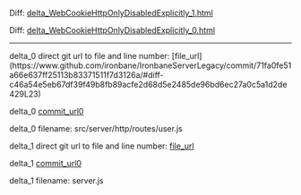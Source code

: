 Diff: [delta_WebCookieHttpOnlyDisabledExplicitly_1.html](./delta_WebCookieHttpOnlyDisabledExplicitly_1.html)

Diff: [delta_WebCookieHttpOnlyDisabledExplicitly_0.html](./delta_WebCookieHttpOnlyDisabledExplicitly_0.html)

<hr>
delta_0 direct git url to file and line number: [file_url](https://www.github.com/ironbane/IronbaneServerLegacy/commit/71fa0fe51a66e637ff25113b83371511f7d3126a/#diff-c46a54e5eb67df39f49b8fb89acfe2d68d5e2485de96bd6ec27a0c5a1d2de429L23)

delta_0 [commit_url0](https://www.github.com/ironbane/IronbaneServerLegacy/commit/71fa0fe51a66e637ff25113b83371511f7d3126a)

delta_0 filename: src/server/http/routes/user.js



delta_1 direct git url to file and line number: [file_url](https://www.github.com/jayhjkwon/gistcamp/commit/22003f8ae96de9c913fd039f1f1d0563999debf7/#diff-a4c65ede64197e1a112899a68bf994485b889c4b143198bac4af53425b38406fL108)

delta_1 [commit_url0](https://www.github.com/jayhjkwon/gistcamp/commit/22003f8ae96de9c913fd039f1f1d0563999debf7)

delta_1 filename: server.js



